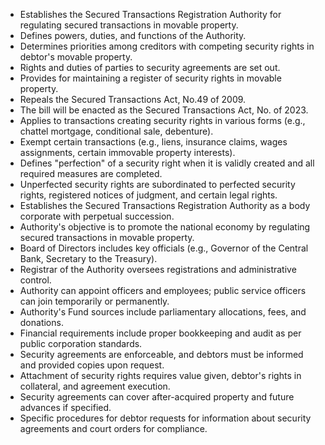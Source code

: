 - Establishes the Secured Transactions Registration Authority for regulating secured transactions in movable property.
- Defines powers, duties, and functions of the Authority.
- Determines priorities among creditors with competing security rights in debtor's movable property.
- Rights and duties of parties to security agreements are set out.
- Provides for maintaining a register of security rights in movable property.
- Repeals the Secured Transactions Act, No.49 of 2009.
- The bill will be enacted as the Secured Transactions Act, No. of 2023.
- Applies to transactions creating security rights in various forms (e.g., chattel mortgage, conditional sale, debenture).
- Exempt certain transactions (e.g., liens, insurance claims, wages assignments, certain immovable property interests).
- Defines "perfection" of a security right when it is validly created and all required measures are completed.
- Unperfected security rights are subordinated to perfected security rights, registered notices of judgment, and certain legal rights.
- Establishes the Secured Transactions Registration Authority as a body corporate with perpetual succession.
- Authority's objective is to promote the national economy by regulating secured transactions in movable property.
- Board of Directors includes key officials (e.g., Governor of the Central Bank, Secretary to the Treasury).
- Registrar of the Authority oversees registrations and administrative control.
- Authority can appoint officers and employees; public service officers can join temporarily or permanently.
- Authority's Fund sources include parliamentary allocations, fees, and donations.
- Financial requirements include proper bookkeeping and audit as per public corporation standards.
- Security agreements are enforceable, and debtors must be informed and provided copies upon request.
- Attachment of security rights requires value given, debtor's rights in collateral, and agreement execution.
- Security agreements can cover after-acquired property and future advances if specified.
- Specific procedures for debtor requests for information about security agreements and court orders for compliance.